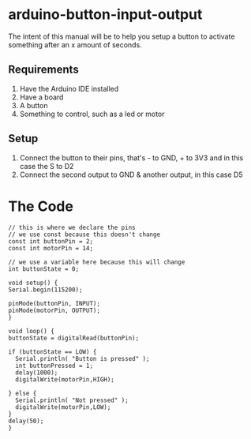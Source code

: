 # arduino-button-input-output

The intent of this manual will be to help you setup a button to activate something after an x amount of seconds.

## Requirements

  1. Have the Arduino IDE installed
  2. Have a board
  3. A button
  4. Something to control, such as a led or motor

## Setup

  1. Connect the button to their pins, that's - to GND, + to 3V3 and in this case the S to D2
  2. Connect the second output to GND & another output, in this case D5
  
  # The Code
  
  ```
  // this is where we declare the pins
  // we use const because this doesn't change
  const int buttonPin = 2;
  const int motorPin = 14;
  
  // we use a variable here because this will change
  int buttonState = 0;
  
  void setup() {
  Serial.begin(115200);
  
  pinMode(buttonPin, INPUT);
  pinMode(motorPin, OUTPUT);
  } 
  
void loop() {
  buttonState = digitalRead(buttonPin);

  if (buttonState == LOW) {
    Serial.println( "Button is pressed" );
    int buttonPressed = 1;
    delay(1000);
    digitalWrite(motorPin,HIGH);
    
  } else {
    Serial.println( "Not pressed" );
    digitalWrite(motorPin,LOW);
  }
  delay(50);
} 
  ```
